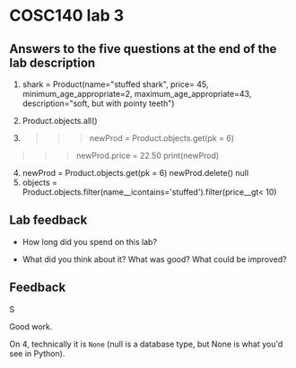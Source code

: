 # COSC140 lab 3

## Answers to the five questions at the end of the lab description

1. shark = Product(name="stuffed shark", price= 45, minimum_age_appropriate=2, maximum_age_appropriate=43, description="soft, but with pointy teeth")

2. Product.objects.all()

3. >>> newProd = Product.objects.get(pk = 6)
>>> newProd.price = 22.50
>>> print(newProd)
   

4. newProd = Product.objects.get(pk = 6)
   newProd.delete()
   null
5. objects = Product.objects.filter(name__icontains='stuffed').filter(price__gt< 10)

## Lab feedback

 * How long did you spend on this lab?

 * What did you think about it?  What was good?  What could be improved?

## Feedback

S

Good work.  

On 4, technically it is `None` (null is a database type, but None is what you'd see in Python).  

